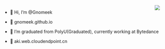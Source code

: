 <img align="right" src="https://github-readme-stats.vercel.app/api?username=Gnomeek&show_icons=true&icon_color=CE1D2D&text_color=718096&bg_color=ffffff&hide_title=true" align="right" style="margin-bottom: 20px;"/>

- 👋 Hi, I’m @Gnomeek

- 👀 gnomeek.github.io

- 🌱 I’m graduated from PolyU(Graduated), currently working at Bytedance

- 💞️ aki.web.cloudendpoint.cn

<!---
Gnomeek/Gnomeek is a ✨ special ✨ repository because its `README.md` (this file) appears on your GitHub profile.
You can click the Preview link to take a look at your changes.
--->
